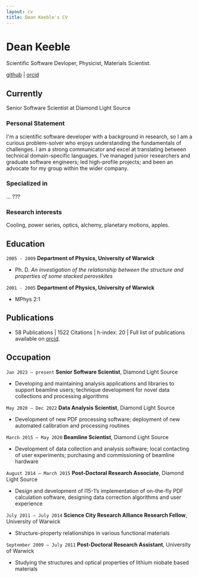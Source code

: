 ```yaml
---
layout: cv
title: Dean Keeble's CV
---
```

# Dean Keeble
Scientific Software Devloper, Physicist, Materials Scientist. 

<div id="webaddress">
<a href="https://github.com/keeble">github</a> |
<a href="https://orcid.org/0000-0003-4225-3770">orcid</a>
</div>

## Currently

Senior Software Scientist at Diamond Light Source

### Personal Statement

I'm a scientific software developer with a background in research, so I am a curious problem-solver who enjoys understanding the fundamentals of challenges. I am a strong communicator and excel at translating between technical domain-specific languages. I've managed junior researchers and graduate software engineers; led high-profile projects; and been an advocate for my group within the wider company. 

### Specialized in

... ???

### Research interests

Cooling, power series, optics, alchemy, planetary motions, apples.

## Education

`2005 - 2009`
__Department of Physics, University of Warwick__
- Ph. D. _An investigation of the relationship between the structure and properties of some stacked perovskites_

`2001 - 2005`
__Department of Physics, University of Warwick__
- MPhys 2:1


## Publications

- 58 Publications | 1522 Citations | h-index: 20 | Full list of publications available on [orcid](https://orcid.org/0000-0003-4225-3770).

 
## Occupation

`Jan 2023 – present`
__Senior Software Scientist__, Diamond Light Source	
- Developing and maintaining analysis applications and libraries to support beamline users; technique development for novel data collections and processing algorithms


`May 2020 – Dec 2022`
__Data Analysis Scientist__, Diamond Light Source	
- Development of new PDF processing software; deployment of new automated calibration and processing routines


`March 2015 – May 2020`
__Beamline Scientist__, Diamond Light Source	
- Development of data collection and analysis software; local contacting of user experiments; purchasing and commissioning of beamline hardware


`August 2014 – March 2015`
__Post-Doctoral Research Associate__, Diamond Light Source
- Design and development of I15-1’s implementation of on-the-fly PDF calculation software, designing data correction algorithms and user experience


`July 2011 – July 2014`
__Science City Research Alliance Research Fellow__, University of Warwick	
- Structure-property relationships in various functional materials


`September 2009 – July 2011`
__Post-Doctoral Research Assistant__, University of Warwick	
- Studying the structures and optical properties of lithium niobate based materials


<!-- ### Footer

Last updated: December 2023 -->
